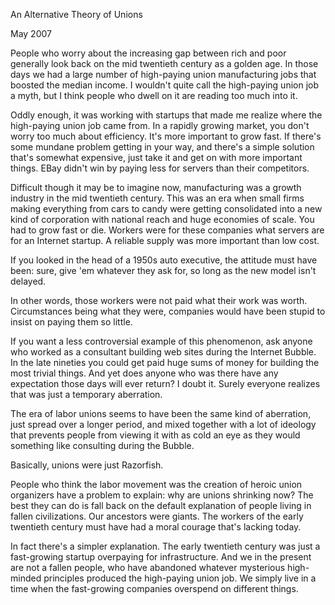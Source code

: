 An Alternative Theory of Unions

May 2007  
  
People who worry about the increasing gap between rich and poor
generally look back on the mid twentieth century as a golden age.
In those days we had a large number of high-paying union manufacturing
jobs that boosted the median income. I wouldn't quite call the
high-paying union job a myth, but I think people who dwell on it
are reading too much into it.  
  
Oddly enough, it was working with startups that made me realize
where the high-paying union job came from. In a rapidly growing
market, you don't worry too much about efficiency. It's more
important to grow fast. If there's some mundane problem getting
in your way, and there's a simple solution that's somewhat expensive,
just take it and get on with more important things. EBay didn't
win by paying less for servers than their competitors.  
  
Difficult though it may be to imagine now, manufacturing was a
growth industry in the mid twentieth century. This was an era when
small firms making everything from cars to candy were getting
consolidated into a new kind of corporation with national reach and
huge economies of scale. You had to grow fast or die. Workers
were for these companies what servers are for an Internet startup.
A reliable supply was more important than low cost.  
  
If you looked in the head of a 1950s auto executive, the attitude
must have been: sure, give 'em whatever they ask for, so long as
the new model isn't delayed.  
  
In other words, those workers were not paid what their work was
worth. Circumstances being what they were, companies would have
been stupid to insist on paying them so little.  
  
If you want a less controversial example of this phenomenon, ask
anyone who worked as a consultant building web sites during the
Internet Bubble. In the late nineties you could get paid huge sums
of money for building the most trivial things. And yet does anyone
who was there have any expectation those days will ever return? I
doubt it. Surely everyone realizes that was just a temporary
aberration.  
  
The era of labor unions seems to have been the same kind of aberration, 
just spread
over a longer period, and mixed together with a lot of ideology
that prevents people from viewing it with as cold an eye as they
would something like consulting during the Bubble.  
  
Basically, unions were just Razorfish.  
  
People who think the labor movement was the creation of heroic union
organizers have a problem to explain: why are unions shrinking now?
The best they can do is fall back on the default explanation of
people living in fallen civilizations. Our ancestors were giants.
The workers of the early twentieth century must have had a moral
courage that's lacking today.  
  
In fact there's a simpler explanation. The early twentieth century
was just a fast-growing startup overpaying for infrastructure. And
we in the present are not a fallen people, who have abandoned
whatever mysterious high-minded principles produced the high-paying
union job. We simply live in a time when the fast-growing companies
overspend on different things.  
  
  

